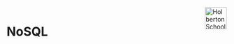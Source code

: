 <img  height="50px" align="right" src="https://apply.holbertonschool.com/holberton-logo.png" alt="Holberton School logo">

# NoSQL
